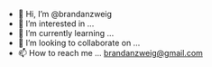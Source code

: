 - 👋 Hi, I’m @brandanzweig
- 👀 I’m interested in ...
- 🌱 I’m currently learning ...
- 💞️ I’m looking to collaborate on ...
- 📫 How to reach me ... brandanzweig@gmail.com

<!---
brandanzweig/brandanzweig is a ✨ special ✨ repository because its `README.md` (this file) appears on your GitHub profile.
You can click the Preview link to take a look at your changes.
--->
